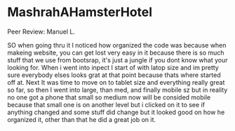 # MashrahAHamsterHotel


Peer Review: Manuel L.

SO when going thru it I noticed how organized the code was because when makeing website, you can get lost very easy in it because there is so much stuff that we use from bootsrap, it's just a jungle if you dont know what your looking for. When i went into inpect I start of with latop size and im pretty sure everybody elses looks grat at that point because thats where started off at. Next It was time to move on to tablet size and everything really great so far, so then I went into large, than med, and finally mobile sz but in reality no one got a phone that small so medium now will be consided mobile because that small one is on another level but i clicked on it to see if anything changed and some stuff did change but it looked good on how he organized it, other than that he did a great job on it.

